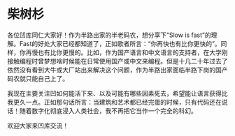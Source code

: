 # 柴树杉

各位凹库同仁大家好！作为半路出家的半老码农，想分享下“Slow is fast”的理解。Fast的好处大家已经都知道了，正如歌者所言：“你再快也有比你更快的”。同样，你再慢也有比你更慢的。比如，作为国产语言和中文语言的支持者，在大学刚接触编程时曾梦想啥时候能在日常使用国产或中文来编程。但是十几二十年过去了依然没有看到大牛或大厂站出来解决这个问题，作为半路出家面临半路下岗的国产码农就只能自己上了。

我现在主要关注凹如何能活下来、以及可能有哪些因素死去，希望能让语言获得比我更久一点。正如那句话所言：当建筑和艺术都已经完蛋的时候，只有代码还在说话！随着数字化彻底浸入人类社会，我不再把它当作一个完全的科幻。

欢迎大家来凹库交流！
